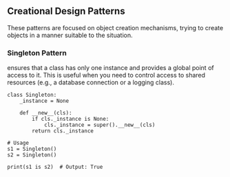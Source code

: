 ## Creational Design Patterns
 These patterns are focused on object creation mechanisms, trying to create objects in a manner suitable to the situation.

### Singleton Pattern
 ensures that a class has only one instance and provides a global point of access to it. This is useful when you need to control access to shared resources (e.g., a database connection or a logging class).
```
class Singleton:
    _instance = None

    def __new__(cls):
        if cls._instance is None:
            cls._instance = super().__new__(cls)
        return cls._instance

# Usage
s1 = Singleton()
s2 = Singleton()

print(s1 is s2)  # Output: True

```